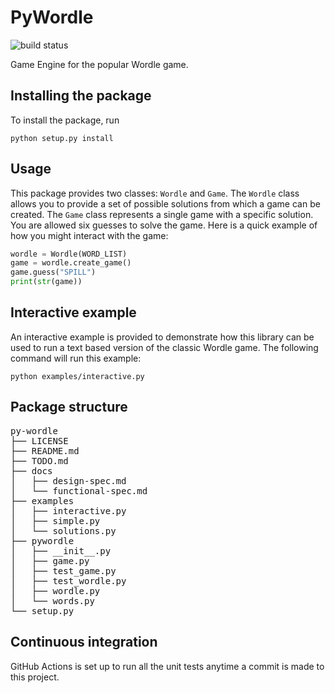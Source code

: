 # PyWordle

![build status](https://github.com/agale123/py-wordle/actions/workflows/python-package.yml/badge.svg)

Game Engine for the popular Wordle game.

## Installing the package

To install the package, run

```
python setup.py install
```

## Usage

This package provides two classes: `Wordle` and `Game`. The `Wordle` class
allows you to provide a set of possible solutions from which a game can be
created. The `Game` class represents a single game with a specific solution.
You are allowed six guesses to solve the game. Here is a quick example of
how you might interact with the game:

```py
wordle = Wordle(WORD_LIST)
game = wordle.create_game()
game.guess("SPILL")
print(str(game))
```

## Interactive example

An interactive example is provided to demonstrate how this library can be used
to run a text based version of the classic Wordle game. The following command
will run this example:

```
python examples/interactive.py
```

## Package structure

<pre>
py-wordle
├── LICENSE
├── README.md
├── TODO.md
├── docs
│   ├── design-spec.md
│   └── functional-spec.md
├── examples
│   ├── interactive.py
│   ├── simple.py
│   └── solutions.py
├── pywordle
│   ├── __init__.py
│   ├── game.py
│   ├── test_game.py
│   ├── test_wordle.py
│   ├── wordle.py
│   └── words.py
└── setup.py
</pre>

## Continuous integration

GitHub Actions is set up to run all the unit tests anytime a commit is
made to this project.
